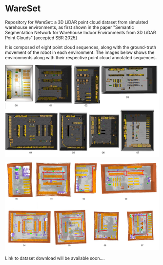 # WareSet
Repository for WareSet: a 3D LiDAR point cloud dataset from simulated warehouse environments, as first shown in the paper "Semantic Segmentation Network for Warehouse Indoor Environments from 3D LiDAR Point Clouds" [accepted SBR 2025]

It is composed of eight point cloud sequences, along with the ground-truth movement of the robot in each environment. The images below shows the environments along with their respective point cloud annotated sequences.

![simulated environments](https://github.com/DeskFanzin/WareSet/blob/main/pics/simulated_environments.png?raw=true)

![pointcloud annotated sequences](https://github.com/DeskFanzin/WareSet/blob/main/pics/sequencias_melhor.png?raw=true)

Link to dataset download will be available soon....
